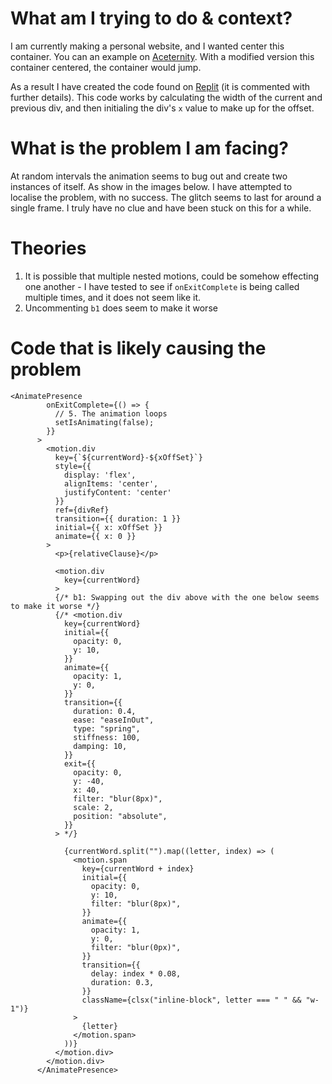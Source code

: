 [//]: # (# Personal Website)

[//]: # ()
[//]: # (My personal website to show who i am.)


# What am I trying to do & context?
I am currently making a personal website, and I wanted center this container. You can an example on [Aceternity](https://ui.aceternity.com/components/flip-words).
With a modified version this container centered, the container would jump.

As a result I have created the code found on [Replit](https://replit.com/@BenLewisJones/test-2) (it is commented with further details). This code works by
calculating the width of the current and previous div, and then initialing the div's `x` value to make up for the offset.

# What is the problem I am facing?
At random intervals the animation seems to bug out and create two instances of itself. As show in the images below. 
I have attempted to localise the problem, with no success. The glitch seems to last for around a single frame. I truly 
have no clue and have been stuck on this for a while.

# Theories
1. It is possible that multiple nested motions, could be somehow effecting one another - I have tested to see if 
`onExitComplete` is being called multiple times, and it does not seem like it.
2. Uncommenting `b1` does seem to make it worse


# Code that is likely causing the problem 
```tsx
<AnimatePresence
        onExitComplete={() => {
          // 5. The animation loops
          setIsAnimating(false);
        }}
      >
        <motion.div
          key={`${currentWord}-${xOffSet}`}
          style={{
            display: 'flex',
            alignItems: 'center',
            justifyContent: 'center'
          }}
          ref={divRef}
          transition={{ duration: 1 }}
          initial={{ x: xOffSet }}
          animate={{ x: 0 }}
        >
          <p>{relativeClause}</p>

          <motion.div
            key={currentWord}
          >
          {/* b1: Swapping out the div above with the one below seems to make it worse */}
          {/* <motion.div
            key={currentWord}
            initial={{
              opacity: 0,
              y: 10,
            }}
            animate={{
              opacity: 1,
              y: 0,
            }}
            transition={{
              duration: 0.4,
              ease: "easeInOut",
              type: "spring",
              stiffness: 100,
              damping: 10,
            }}
            exit={{
              opacity: 0,
              y: -40,
              x: 40,
              filter: "blur(8px)",
              scale: 2,
              position: "absolute",
            }}
          > */}
            
            {currentWord.split("").map((letter, index) => (
              <motion.span
                key={currentWord + index}
                initial={{
                  opacity: 0,
                  y: 10,
                  filter: "blur(8px)",
                }}
                animate={{
                  opacity: 1,
                  y: 0,
                  filter: "blur(0px)",
                }}
                transition={{
                  delay: index * 0.08,
                  duration: 0.3,
                }}
                className={clsx("inline-block", letter === " " && "w-1")}
              >
                {letter}
              </motion.span>
            ))}
          </motion.div>
        </motion.div>
      </AnimatePresence>
```
